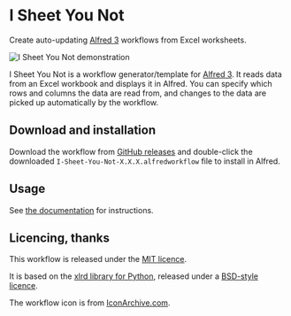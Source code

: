 I Sheet You Not
===============

Create auto-updating [Alfred 3][alfred] workflows from Excel worksheets.


![I Sheet You Not demonstration][demo]

I Sheet You Not is a workflow generator/template for [Alfred 3][alfred].
It reads data from an Excel workbook and displays it in Alfred. You can specify
which rows and columns the data are read from, and changes to the data are
picked up automatically by the workflow.


Download and installation
-------------------------

Download the workflow from [GitHub releases][gh-releases] and double-click
the downloaded `I-Sheet-You-Not-X.X.X.alfredworkflow` file to install in
Alfred.

Usage
-----

See [the documentation][doc] for instructions.


Licencing, thanks
-----------------

This workflow is released under the [MIT licence][mit].

It is based on the [xlrd library for Python][xlrd], released under a [BSD-style licence][xlrd-licence].

The workflow icon is from [IconArchive.com][icon].


[alfred]: https://www.alfredapp.com/
[doc]: http://www.deanishe.net/i-sheet-you-not/
[demo]: doc/_static/demo.gif
[gh-releases]: https://github.com/deanishe/i-sheet-you-not/releases
[mit]: ./src/LICENCE.txt
[icon]: http://www.iconarchive.com/show/google-jfk-icons-by-carlosjj/spreadsheets-icon.html
[xlrd]: http://www.python-excel.org
[xlrd-licence]: https://github.com/python-excel/xlrd/blob/master/docs/licenses.rst
